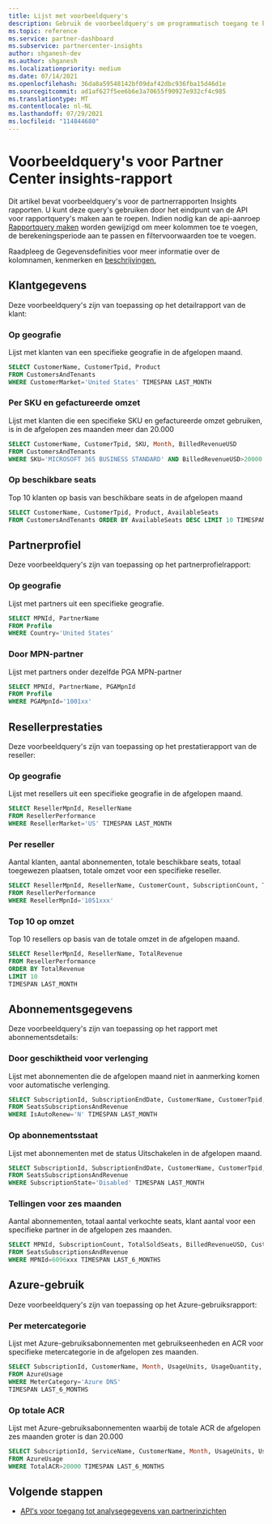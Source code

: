 ```yaml
---
title: Lijst met voorbeeldquery's
description: Gebruik de voorbeeldquery's om programmatisch toegang te krijgen tot analysegegevens van partnerinzichten.
ms.topic: reference
ms.service: partner-dashboard
ms.subservice: partnercenter-insights
author: shganesh-dev
ms.author: shganesh
ms.localizationpriority: medium
ms.date: 07/14/2021
ms.openlocfilehash: 36da8a59548142bf09daf42dbc936fba15d46d1e
ms.sourcegitcommit: ad1af627f5ee6b6e3a70655f90927e932cf4c985
ms.translationtype: MT
ms.contentlocale: nl-NL
ms.lasthandoff: 07/29/2021
ms.locfileid: "114844680"
---
```

# <a name="sample-queries-for-partner-center-insights-report"></a>Voorbeeldquery's voor Partner Center insights-rapport

Dit artikel bevat voorbeeldquery's voor de partnerrapporten Insights rapporten. U kunt deze query's gebruiken door het eindpunt van de API voor rapportquery's maken aan te roepen. Indien nodig kan de api-aanroep [Rapportquery maken](insights-programmatic-access-paradigm.md#create-report-query-api) worden gewijzigd om meer kolommen toe te voegen, de berekeningsperiode aan te passen en filtervoorwaarden toe te voegen.

Raadpleeg de Gegevensdefinities voor meer informatie over de kolomnamen, kenmerken en [beschrijvingen.](insights-data-definitions.md)

## <a name="customer-details"></a>Klantgegevens

Deze voorbeeldquery's zijn van toepassing op het detailrapport van de klant:

### <a name="by-geography"></a>Op geografie

Lijst met klanten van een specifieke geografie in de afgelopen maand.

```sql
SELECT CustomerName, CustomerTpid, Product 
FROM CustomersAndTenants 
WHERE CustomerMarket='United States' TIMESPAN LAST_MONTH
```

### <a name="by-sku-and-billed-revenue"></a>Per SKU en gefactureerde omzet

Lijst met klanten die een specifieke SKU en gefactureerde omzet gebruiken, is in de afgelopen zes maanden meer dan 20.000

```sql
SELECT CustomerName, CustomerTpid, SKU, Month, BilledRevenueUSD 
FROM CustomersAndTenants 
WHERE SKU='MICROSOFT 365 BUSINESS STANDARD' AND BilledRevenueUSD>20000 TIMESPAN LAST_6_MONTHS
```

### <a name="by-available-seats"></a>Op beschikbare seats

Top 10 klanten op basis van beschikbare seats in de afgelopen maand

```sql
SELECT CustomerName, CustomerTpid, Product, AvailableSeats 
FROM CustomersAndTenants ORDER BY AvailableSeats DESC LIMIT 10 TIMESPAN LAST_MONTH
```

## <a name="partner-profile"></a>Partnerprofiel

Deze voorbeeldquery's zijn van toepassing op het partnerprofielrapport:

### <a name="by-geography"></a>Op geografie

Lijst met partners uit een specifieke geografie.

```sql
SELECT MPNId, PartnerName 
FROM Profile 
WHERE Country='United States'
```

### <a name="by-mpn-partner"></a>Door MPN-partner

Lijst met partners onder dezelfde PGA MPN-partner

```sql
SELECT MPNId, PartnerName, PGAMpnId 
FROM Profile 
WHERE PGAMpnId='1001xx'
```

## <a name="reseller-performance"></a>Resellerprestaties

Deze voorbeeldquery's zijn van toepassing op het prestatierapport van de reseller:

### <a name="by-geography"></a>Op geografie

Lijst met resellers uit een specifieke geografie in de afgelopen maand.

```sql
SELECT ResellerMpnId, ResellerName 
FROM ResellerPerformance 
WHERE ResellerMarket='US' TIMESPAN LAST_MONTH
```

### <a name="by-reseller"></a>Per reseller

Aantal klanten, aantal abonnementen, totale beschikbare seats, totaal toegewezen plaatsen, totale omzet voor een specifieke reseller.

```sql
SELECT ResellerMpnId, ResellerName, CustomerCount, SubscriptionCount, TotalAvailableSeats, TotalAssignedSeats, TotalRevenue 
FROM ResellerPerformance 
WHERE ResellerMpnId='1051xxx'
```

### <a name="top-10-by-revenue"></a>Top 10 op omzet

Top 10 resellers op basis van de totale omzet in de afgelopen maand.

```sql
SELECT ResellerMpnId, ResellerName, TotalRevenue 
FROM ResellerPerformance 
ORDER BY TotalRevenue 
LIMIT 10 
TIMESPAN LAST_MONTH
```

## <a name="subscription-details"></a>Abonnementsgegevens

Deze voorbeeldquery's zijn van toepassing op het rapport met abonnementsdetails:

### <a name="by-renewal-eligibility"></a>Door geschiktheid voor verlenging

Lijst met abonnementen die de afgelopen maand niet in aanmerking komen voor automatische verlenging.

```sql
SELECT SubscriptionId, SubscriptionEndDate, CustomerName, CustomerTpid, Product 
FROM SeatsSubscriptionsAndRevenue 
WHERE IsAutoRenew='N' TIMESPAN LAST_MONTH
```

### <a name="by-subscription-state"></a>Op abonnementsstaat

Lijst met abonnementen met de status Uitschakelen in de afgelopen maand.

```sql
SELECT SubscriptionId, SubscriptionEndDate, CustomerName, CustomerTpid, Product 
FROM SeatsSubscriptionsAndRevenue 
WHERE SubscriptionState='Disabled' TIMESPAN LAST_MONTH
```

### <a name="counts-for-six-months"></a>Tellingen voor zes maanden

Aantal abonnementen, totaal aantal verkochte seats, klant aantal voor een specifieke partner in de afgelopen zes maanden.

```sql
SELECT MPNId, SubscriptionCount, TotalSoldSeats, BilledRevenueUSD, CustomerCount 
FROM SeatsSubscriptionsAndRevenue 
WHERE MPNId=6096xxx TIMESPAN LAST_6_MONTHS
```

## <a name="azure-usage"></a>Azure-gebruik

Deze voorbeeldquery's zijn van toepassing op het Azure-gebruiksrapport:

### <a name="by-meter-category"></a>Per metercategorie

Lijst met Azure-gebruiksabonnementen met gebruikseenheden en ACR voor specifieke metercategorie in de afgelopen zes maanden.

```sql
SELECT SubscriptionId, CustomerName, Month, UsageUnits, UsageQuantity, TotalACR 
FROM AzureUsage 
WHERE MeterCategory='Azure DNS' 
TIMESPAN LAST_6_MONTHS
```

### <a name="by-total-acr"></a>Op totale ACR

Lijst met Azure-gebruiksabonnementen waarbij de totale ACR de afgelopen zes maanden groter is dan 20.000

```sql
SELECT SubscriptionId, ServiceName, CustomerName, Month, UsageUnits, UsageQuantity, TotalACR 
FROM AzureUsage 
WHERE TotalACR>20000 TIMESPAN LAST_6_MONTHS
```

## <a name="next-steps"></a>Volgende stappen

- [API's voor toegang tot analysegegevens van partnerinzichten](insights-programmatic-analytics-available-api.md)